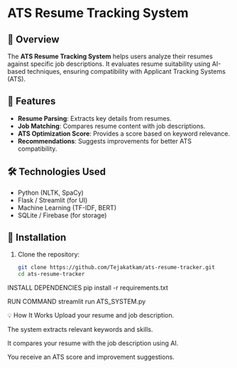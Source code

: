 # ATS Resume Tracking System  

## 📌 Overview  
The **ATS Resume Tracking System** helps users analyze their resumes against specific job descriptions. It evaluates resume suitability using AI-based techniques, ensuring compatibility with Applicant Tracking Systems (ATS).  

## 🚀 Features  
- **Resume Parsing**: Extracts key details from resumes.  
- **Job Matching**: Compares resume content with job descriptions.  
- **ATS Optimization Score**: Provides a score based on keyword relevance.  
- **Recommendations**: Suggests improvements for better ATS compatibility.  

## 🛠️ Technologies Used  
- Python (NLTK, SpaCy)  
- Flask / Streamlit (for UI)  
- Machine Learning (TF-IDF, BERT)  
- SQLite / Firebase (for storage)  

## 🔧 Installation  
1. Clone the repository:  
   ```sh
   git clone https://github.com/Tejakatkam/ats-resume-tracker.git
   cd ats-resume-tracker


INSTALL DEPENDENCIES
pip install -r requirements.txt


RUN COMMAND
streamlit run ATS_SYSTEM.py

💡 How It Works
Upload your resume and job description.

The system extracts relevant keywords and skills.

It compares your resume with the job description using AI.

You receive an ATS score and improvement suggestions.

